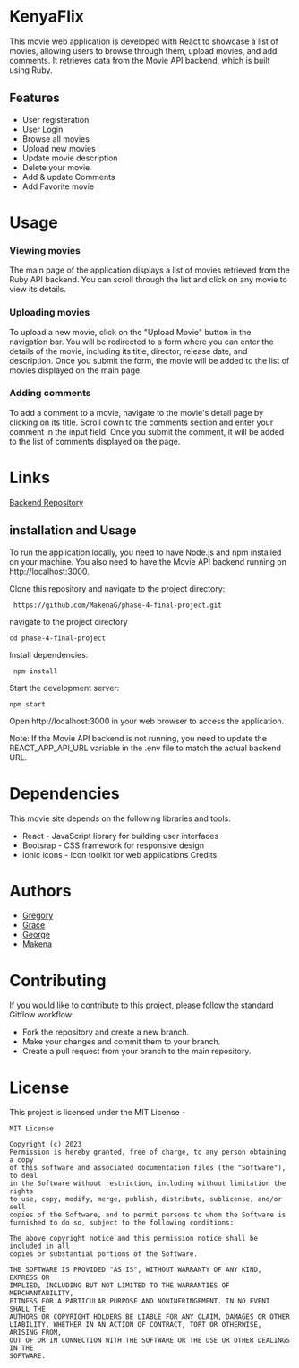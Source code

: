 # KenyaFlix
This movie web application is developed with React to showcase a list of movies, allowing users to browse through them, upload movies, and add comments. It retrieves data from the Movie API backend, which is built using Ruby.

## Features
* User registeration
* User Login
* Browse all movies
* Upload new movies
* Update movie description
* Delete your movie
* Add & update Comments 
* Add Favorite movie


# Usage
### Viewing movies
The main page of the application displays a list of movies retrieved from the Ruby API backend. You can scroll through the list and click on any movie to view its details.

### Uploading movies
To upload a new movie, click on the "Upload Movie" button in the navigation bar. You will be redirected to a form where you can enter the details of the movie, including its title, director, release date, and description. Once you submit the form, the movie will be added to the list of movies displayed on the main page.

### Adding comments
To add a comment to a movie, navigate to the movie's detail page by clicking on its title. Scroll down to the comments section and enter your comment in the input field. Once you submit the comment, it will be added to the list of comments displayed on the page.

# Links
[Backend Repository](https://github.com/Black-Male/Phase-4-project-backend)


## installation and Usage
To run the application locally, you need to have Node.js and npm installed on your machine. You also need to have the Movie API backend running on http://localhost:3000.

Clone this repository and navigate to the project directory:
```
 https://github.com/MakenaG/phase-4-final-project.git
 ```
navigate to the project directory
```
cd phase-4-final-project
```
Install dependencies:
```
 npm install
 ```
Start the development server:
```
npm start
```
Open http://localhost:3000 in your web browser to access the application.

Note: If the Movie API backend is not running, you need to update the REACT_APP_API_URL variable in the .env file to match the actual backend URL.

# Dependencies
This movie site depends on the following libraries and tools:

* React - JavaScript library for building user interfaces
* Bootsrap - CSS framework for responsive design
* ionic icons - Icon toolkit for web applications Credits

# Authors
* [Gregory](https://github.com/elvismabisi)
* [Grace](https://github.com/Grace-aloo)
* [George](https://github.com/Black-Male)
* [Makena](https://github.com/MakenaG)

# Contributing
If you would like to contribute to this project, please follow the standard Gitflow workflow:

* Fork the repository and create a new branch.
* Make your changes and commit them to your branch.
* Create a pull request from your branch to the main repository.

# License
This project is licensed under the MIT License - 
```
MIT License

Copyright (c) 2023 
Permission is hereby granted, free of charge, to any person obtaining a copy
of this software and associated documentation files (the "Software"), to deal
in the Software without restriction, including without limitation the rights
to use, copy, modify, merge, publish, distribute, sublicense, and/or sell
copies of the Software, and to permit persons to whom the Software is
furnished to do so, subject to the following conditions:

The above copyright notice and this permission notice shall be included in all
copies or substantial portions of the Software.

THE SOFTWARE IS PROVIDED "AS IS", WITHOUT WARRANTY OF ANY KIND, EXPRESS OR
IMPLIED, INCLUDING BUT NOT LIMITED TO THE WARRANTIES OF MERCHANTABILITY,
FITNESS FOR A PARTICULAR PURPOSE AND NONINFRINGEMENT. IN NO EVENT SHALL THE
AUTHORS OR COPYRIGHT HOLDERS BE LIABLE FOR ANY CLAIM, DAMAGES OR OTHER
LIABILITY, WHETHER IN AN ACTION OF CONTRACT, TORT OR OTHERWISE, ARISING FROM,
OUT OF OR IN CONNECTION WITH THE SOFTWARE OR THE USE OR OTHER DEALINGS IN THE
SOFTWARE.
```
